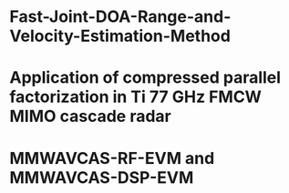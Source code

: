 # Fast-Joint-DOA-Range-and-Velocity-Estimation-Method
# Application of compressed parallel factorization in Ti 77 GHz FMCW MIMO cascade radar
# MMWAVCAS-RF-EVM and MMWAVCAS-DSP-EVM
